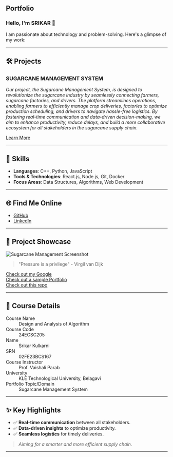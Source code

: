 ## Portfolio

### Hello, I'm SRIKAR 👋

I am passionate about technology and problem-solving. Here's a glimpse of my work:

---

## 🛠️ Projects

### **SUGARCANE MANAGEMENT SYSTEM**  
_Our project, the Sugarcane Management System, is designed to revolutionize the sugarcane industry by seamlessly connecting farmers, sugarcane factories, and drivers. The platform streamlines operations, enabling farmers to efficiently manage crop deliveries, factories to optimize production scheduling, and drivers to navigate hassle-free logistics. By fostering real-time communication and data-driven decision-making, we aim to enhance productivity, reduce delays, and build a more collaborative ecosystem for all stakeholders in the sugarcane supply chain._

[Learn More](https://example.com)  

---

## 🚀 Skills

- **Languages**: C++, Python, JavaScript
- **Tools & Technologies**: React.js, Node.js, Git, Docker
- **Focus Areas**: Data Structures, Algorithms, Web Development

---

## 🌐 Find Me Online

- [GitHub](https://github.com/shri16dev)
- [LinkedIn](https://linkedin.com/in/your-linkedin-profile)

---

## 📸 Project Showcase

![Sugarcane Management Screenshot](assets/image.jpg)

> "Pressure is a privilege" - Virgil van Dijk

[Check out my Google](https://www.google.com/)  
[Check out a sample Portfolio](https://jiyapalrecha35.github.io/Google.github.io/)  
[Check out this repo](https://github.com/hiteshchoudhary/apihub)  

---

## 📖 Course Details

<dl>
<dt>Course Name</dt>
<dd>Design and Analysis of Algorithm</dd>
<dt>Course Code</dt>
<dd>24ECSC205</dd>
<dt>Name</dt>
<dd>Srikar Kulkarni</dd>
<dt>SRN</dt>
<dd>02FE23BCS167</dd>
<dt>Course Instructor</dt>
<dd>Prof. Vaishali Parab</dd>
<dt>University</dt>
<dd>KLE Technological University, Belagavi</dd>
<dt>Portfolio Topic/Domain</dt>
<dd>Sugarcane Management System</dd>
</dl>

---

## ✨ Key Highlights

- ✅ **Real-time communication** between all stakeholders.
- ✅ **Data-driven insights** to optimize productivity.
- ✅ **Seamless logistics** for timely deliveries.

> _Aiming for a smarter and more efficient supply chain._

---
